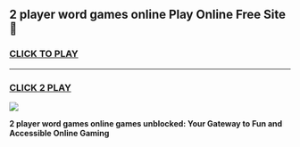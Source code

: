 
## 2 player word games online Play Online Free Site 👋
<h3>
<a href="https://download.freeplayer.one?title=2_player_word_games_online&ref=21F">CLICK TO PLAY</a></h3>
<hr>

<h3>
<a href="https://download.freeplayer.one?title=2_player_word_games_online&ref=21F">CLICK 2 PLAY</a>
  
</h3>

<a href="https://download.freeplayer.one?title=2_player_word_games_online&ref=21F"><img src="https://cdnb.artstation.com/p/assets/images/images/032/539/853/original/anto-thomas-button-gif.gif"></a>


**2 player word games online games unblocked: Your Gateway to Fun and Accessible Online Gaming**
